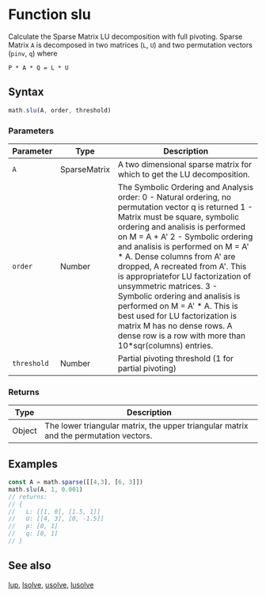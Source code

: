 <!-- Note: This file is automatically generated from source code comments. Changes made in this file will be overridden. -->

# Function slu

Calculate the Sparse Matrix LU decomposition with full pivoting. Sparse Matrix `A` is decomposed in two matrices (`L`, `U`) and two permutation vectors (`pinv`, `q`) where

`P * A * Q = L * U`


## Syntax

```js
math.slu(A, order, threshold)
```

### Parameters

Parameter | Type | Description
--------- | ---- | -----------
`A` | SparseMatrix | A two dimensional sparse matrix for which to get the LU decomposition.
`order` | Number | The Symbolic Ordering and Analysis order: 0 - Natural ordering, no permutation vector q is returned 1 - Matrix must be square, symbolic ordering and analisis is performed on M = A + A' 2 - Symbolic ordering and analisis is performed on M = A' * A. Dense columns from A' are dropped, A recreated from A'. This is appropriatefor LU factorization of unsymmetric matrices. 3 - Symbolic ordering and analisis is performed on M = A' * A. This is best used for LU factorization is matrix M has no dense rows. A dense row is a row with more than 10*sqr(columns) entries.
`threshold` | Number | Partial pivoting threshold (1 for partial pivoting)

### Returns

Type | Description
---- | -----------
Object | The lower triangular matrix, the upper triangular matrix and the permutation vectors.


## Examples

```js
const A = math.sparse([[4,3], [6, 3]])
math.slu(A, 1, 0.001)
// returns:
// {
//   L: [[1, 0], [1.5, 1]]
//   U: [[4, 3], [0, -1.5]]
//   p: [0, 1]
//   q: [0, 1]
// }
```


## See also

[lup](lup.md),
[lsolve](lsolve.md),
[usolve](usolve.md),
[lusolve](lusolve.md)
